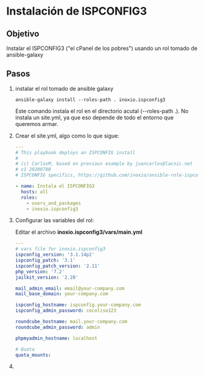 # Instalación de ISPCONFIG3



## Objetivo

Instalar el ISPCONFIG3 ("el cPanel de los pobres") usando un rol tomado de ansible-galaxy



## Pasos



1. instalar el rol tomado de ansible galaxy

   ```shell
   ansible-galaxy install --roles-path . inoxio.ispconfig3
   ```

   Este comando instala el rol en el directorio acutal (--roles-path .). No instala un site.yml, ya que eso depende de todo el entorno que queremos armar.

2. Crear el site.yml, algo como lo que sigue:

   ```yaml
   ---
   # This playbook deploys an ISPCONFIG install
   #
   # (c) CarlosM, based on previous example by juancarlos@lacnic.net
   # v1 20200708
   # ISPCONFIG specifics, https://github.com/inoxio/ansible-role-ispconfig3
   
   - name: Instala el ISPCONFIG3
     hosts: all
     roles:
       - users_and_packages
       - inoxio.ispconfig3
   
   ```

   

3. Configurar las variables del rol:

   Editar el archivo **inoxio.ispconfig3/vars/main.yml**

   ```yaml
   ---
   # vars file for inoxio.ispconfig3
   ispconfig_version: '3.1.14p2'
   ispconfig_patch: '3.1'
   ispconfig_patch_version: '2.11'
   php_version: '7.2'
   jailkit_version: '2.20'
   
   mail_admin_email: email@your-company.com
   mail_base_domain: your-company.com
   
   ispconfig_hostname: ispconfig.your-company.com
   ispconfig_admin_password: cocoliso123
   
   roundcube_hostname: mail.your-company.com
   roundcube_admin_password: admin
   
   phpmyadmin_hostname: localhost
   
   # Quota
   quota_mounts:
   ```

   

4. 
